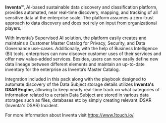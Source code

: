 **Inventa™**, AI-based sustainable data discovery and classification platform, provides automated, 
near real-time discovery, mapping, and tracking of all sensitive data at the enterprise scale. 
The platform assumes a zero-trust approach to data discovery and does not rely on input from 
organizational players.

With Inventa’s Supervised AI solution, the platform easily creates and maintains a Customer 
Master Catalog for Privacy, Security, and Data Governance use-cases. Additionally, with the 
help of Business Intelligence (BI) tools, enterprises can now discover customer uses of their 
services and offer new value-added services. Besides, users can now easily define new data 
lineage between different elements and maintain an up-to-date inventory for the enterprise 
as Inventa’s Master Catalog.

Integration included in this pack along with the playbook designed to automate discovery of 
the Data Subject storage details utilizes **Inventa's DSAR Engine**, allowing to keep nearly real-time 
track on what categories of information related to a certain Data Subject are stored in various data 
storages such as files, databases etc by simply creating relevant iDSAR (Inventa's DSAR) Incident.

For more information about Inventa visit <https://www.1touch.io/>
